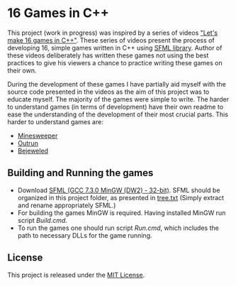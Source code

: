 # 16 Games in C++

This project (work in progress) was inspired by a series of videos ["Let's make 16 games in C++"](https://www.youtube.com/watch?v=zH_omFPqMO4&list=PLB_ibvUSN7mzUffhiay5g5GUHyJRO4DYr). These series of videos present the process of developing 16, simple games written in C++ using [SFML library](https://www.sfml-dev.org/). Author of these videos deliberately has written these games not using the best practices to give his viewers a chance to practice writing these games on their own.

During the development of these games I have partially aid myself with the source code presented in the videos as the aim of this project was to educate myself. The majority of the games were simple to write. The harder to understand games (in terms of development) have their own readme to ease the understanding of the development of their most crucial parts. This harder to understand games are:
- [Minesweeper](05_Minesweeper)
- [Outrun](08_Outrun)
- [Bejeweled](10_Bejeweled)

## Building and Running the games

- Download [SFML (GCC 7.3.0 MinGW (DW2) - 32-bit)](https://www.sfml-dev.org/download.php). SFML should be organized in this project folder, as presented in [tree.txt](tree.txt) (Simply extract and rename appropriately SFML.)
- For building the games MinGW is required. Having installed MinGW run script *Build.cmd*.
- To run the games one should run script *Run.cmd*, which includes the path to necessary DLLs for the game running.

## License

This project is released under the [MIT License](LICENSE).
